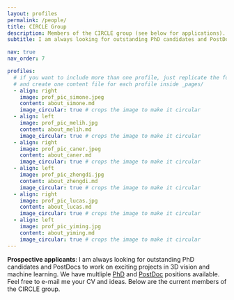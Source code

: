```yaml
---
layout: profiles
permalink: /people/
title: CIRCLE Group
description: Members of the CIRCLE group (see below for applications).
subtitle: I am always looking for outstanding PhD candidates and PostDocs to work on exciting projects in 3D vision and machine learning. We have multliple <a href="https://tolgabirdal.github.io/assets/pdf/circlejobs_phd.pdf">PhD</a> and <a href="https://tolgabirdal.github.io/assets/pdf/circlejobs.pdf">PostDoc</a> positions available. Feel free to e-mail me your CV and ideas. Below are the current members of the CIRCLE group.

nav: true
nav_order: 7

profiles:
  # if you want to include more than one profile, just replicate the following block
  # and create one content file for each profile inside _pages/
  - align: right
    image: prof_pic_simone.jpeg
    content: about_simone.md
    image_circular: true # crops the image to make it circular
  - align: left
    image: prof_pic_melih.jpg
    content: about_melih.md
    image_circular: true # crops the image to make it circular
  - align: right
    image: prof_pic_caner.jpeg
    content: about_caner.md
    image_circular: true # crops the image to make it circular
  - align: left
    image: prof_pic_zhengdi.jpg
    content: about_zhengdi.md
    image_circular: true # crops the image to make it circular
  - align: right
    image: prof_pic_lucas.jpg
    content: about_lucas.md
    image_circular: true # crops the image to make it circular
  - align: left
    image: prof_pic_yiming.jpg
    content: about_yiming.md
    image_circular: true # crops the image to make it circular
---
```


<strong>Prospective applicants</strong>: I am always looking for outstanding PhD candidates and PostDocs to work on exciting projects in 3D vision and machine learning. We have multliple <a href="https://tolgabirdal.github.io/assets/pdf/circlejobs_phd.pdf">PhD</a> and <a href="https://tolgabirdal.github.io/assets/pdf/circlejobs.pdf">PostDoc</a> positions available. Feel free to e-mail me your CV and ideas. Below are the current members of the CIRCLE group.
